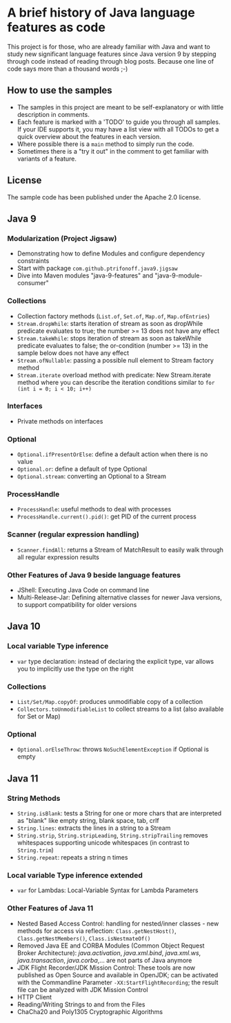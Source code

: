 # A brief history of Java language features as code
This project is for those, who are already familiar with Java and want to study 
new significant language features since Java version 9 by stepping through code
instead of reading through blog posts. Because one line of code says more than
a thousand words ;-)

## How to use the samples
* The samples in this project are meant to be self-explanatory or with little
description in comments.
* Each feature is marked with a 'TODO' to guide you through all samples. If your 
IDE supports it, you may have a list view with all TODOs to get a quick overview
about the features in each version.
* Where possible there is a <code>main</code> method to simply run the code.
* Sometimes there is a "try it out" in the comment to get familiar with variants
of a feature.

## License
The sample code has been published under the Apache 2.0 license.

## Java 9
### Modularization (Project Jigsaw)
* Demonstrating how to define Modules and configure dependency constraints
* Start with package <code>com.github.ptrifonoff.java9.jigsaw</code>
* Dive into Maven modules "java-9-features" and "java-9-module-consumer"

### Collections
* Collection factory methods (<code>List.of</code>, <code>Set.of</code>, <code>Map.of</code>, <code>Map.ofEntries</code>)
* <code>Stream.dropWhile</code>: starts iteration of stream as soon as dropWhile predicate evaluates to true; the number >= 13 does not have any effect
* <code>Stream.takeWhile</code>: stops iteration of stream as soon as takeWhile predicate evaluates to false; the or-condition (number >= 13) in the sample below does not have any effect
* <code>Stream.ofNullable</code>: passing a possible null element to Stream factory method
* <code>Stream.iterate</code> overload method with predicate: New Stream.iterate method where you can describe the iteration conditions similar to <code>for (int i = 0; i < 10; i++)</code>

### Interfaces
* Private methods on interfaces

### Optional
* <code>Optional.ifPresentOrElse</code>: define a default action when there is no value
* <code>Optional.or</code>: define a default of type Optional
* <code>Optional.stream</code>: converting an Optional to a Stream

### ProcessHandle
* <code>ProcessHandle</code>: useful methods to deal with processes
* <code>ProcessHandle.current().pid()</code>: get PID of the current process

### Scanner (regular expression handling)
* <code>Scanner.findAll</code>: returns a Stream of MatchResult to easily walk through all regular expression results

### Other Features of Java 9 beside language features
* JShell: Executing Java Code on command line
* Multi-Release-Jar: Defining alternative classes for newer Java versions, to support compatibility for older versions

## Java 10
### Local variable Type inference
* <code>var</code> type declaration: instead of declaring the explicit type, var allows you to implicitly use the type on the right

### Collections
* <code>List/Set/Map.copyOf</code>: produces unmodifiable copy of a collection
* <code>Collectors.toUnmodifiableList</code> to collect streams to a list (also available for Set or Map)

### Optional
* <code>Optional.orElseThrow</code>: throws <code>NoSuchElementException</code> if Optional is empty

## Java 11
### String Methods
* <code>String.isBlank</code>: tests a String for one or more chars that are interpreted as "blank" like empty string, blank space, tab, crlf
* <code>String.lines</code>: extracts the lines in a string to a Stream
* <code>String.strip</code>, <code>String.stripLeading</code>, <code>String.stripTrailing</code> removes whitespaces supporting unicode whitespaces (in contrast to <code>String.trim</code>)
* <code>String.repeat</code>: repeats a string n times

### Local variable Type inference extended
* <code>var</code> for Lambdas: Local-Variable Syntax for Lambda Parameters

### Other Features of Java 11
* Nested Based Access Control: handling for nested/inner classes - new methods for access via reflection: <code>Class.getNestHost()</code>, <code>Class.getNestMembers()</code>, <code>Class.isNestmateOf()</code>
* Removed Java EE and CORBA Modules (Common Object Request Broker Architecture): _java.activation_, _java.xml.bind_, _java.xml.ws_, _java.transaction_, _java.corba_,... are not parts of Java anymore
* JDK Flight Recorder/JDK Mission Control: These tools are now published as Open Source and available in OpenJDK; can be activated with the Commandline Parameter <code>-XX:StartFlightRecording</code>; the result file can be analyzed with JDK Mission Control
* HTTP Client
* Reading/Writing Strings to and from the Files
* ChaCha20 and Poly1305 Cryptographic Algorithms
